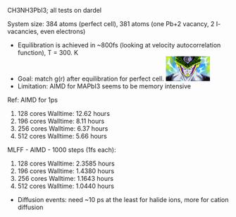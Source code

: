 CH3NH3PbI3; all tests on dardel

System size: 384 atoms (perfect cell), 381 atoms (one Pb+2 vacancy, 2 I- vacancies, even electrons) 

- Equilibration is achieved in ~800fs (looking at velocity autocorrelation function), T = 300. K
- Goal: match g(r) after equilibration for perfect cell. <img src="./perfect_cell.jpeg" alt="Perfect cell" width="100" />
- Limitation: AIMD for MAPbI3 seems to be memory intensive

Ref: AIMD for 1ps
   1. 128 cores
   Walltime: 12.62 hours
   2. 196 cores
   Walltime: 8.11 hours
   3. 256 cores
   Walltime: 6.37 hours
   4. 512 cores
   Walltime: 5.66 hours

MLFF - AIMD - 1000 steps (1fs each):
   1. 128 cores
   Walltime: 2.3585 hours
   2. 196 cores
   Walltime: 1.4380 hours
   3. 256 cores
   Walltime: 1.1643 hours
   4. 512 cores
   Walltime: 1.0440 hours

- Diffusion events: need ~10 ps at the least for halide ions, more for cation diffusion
